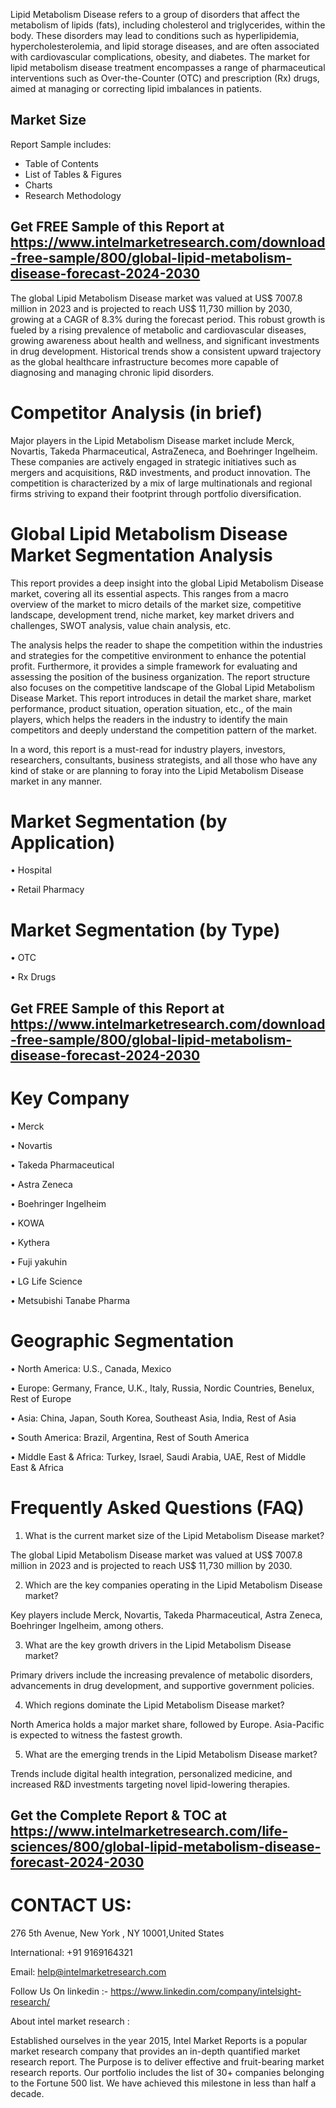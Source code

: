 
Lipid Metabolism Disease refers to a group of disorders that affect the metabolism of lipids (fats), including cholesterol and triglycerides, within the body. These disorders may lead to conditions such as hyperlipidemia, hypercholesterolemia, and lipid storage diseases, and are often associated with cardiovascular complications, obesity, and diabetes. The market for lipid metabolism disease treatment encompasses a range of pharmaceutical interventions such as Over-the-Counter (OTC) and prescription (Rx) drugs, aimed at managing or correcting lipid imbalances in patients.

Market Size
-
Report Sample includes:
- Table of Contents
- List of Tables & Figures
- Charts
- Research Methodology


Get FREE Sample of this Report at https://www.intelmarketresearch.com/download-free-sample/800/global-lipid-metabolism-disease-forecast-2024-2030
-

The global Lipid Metabolism Disease market was valued at US$ 7007.8 million in 2023 and is projected to reach US$ 11,730 million by 2030, growing at a CAGR of 8.3% during the forecast period. This robust growth is fueled by a rising prevalence of metabolic and cardiovascular diseases, growing awareness about health and wellness, and significant investments in drug development. Historical trends show a consistent upward trajectory as the global healthcare infrastructure becomes more capable of diagnosing and managing chronic lipid disorders.

 
Competitor Analysis (in brief)
=
Major players in the Lipid Metabolism Disease market include Merck, Novartis, Takeda Pharmaceutical, AstraZeneca, and Boehringer Ingelheim. These companies are actively engaged in strategic initiatives such as mergers and acquisitions, R&D investments, and product innovation. The competition is characterized by a mix of large multinationals and regional firms striving to expand their footprint through portfolio diversification.

Global Lipid Metabolism Disease Market Segmentation Analysis
=
This report provides a deep insight into the global Lipid Metabolism Disease market, covering all its essential aspects. This ranges from a macro overview of the market to micro details of the market size, competitive landscape, development trend, niche market, key market drivers and challenges, SWOT analysis, value chain analysis, etc.

The analysis helps the reader to shape the competition within the industries and strategies for the competitive environment to enhance the potential profit. Furthermore, it provides a simple framework for evaluating and assessing the position of the business organization. The report structure also focuses on the competitive landscape of the Global Lipid Metabolism Disease Market. This report introduces in detail the market share, market performance, product situation, operation situation, etc., of the main players, which helps the readers in the industry to identify the main competitors and deeply understand the competition pattern of the market.

In a word, this report is a must-read for industry players, investors, researchers, consultants, business strategists, and all those who have any kind of stake or are planning to foray into the Lipid Metabolism Disease market in any manner.

Market Segmentation (by Application)
=
•	Hospital

•	Retail Pharmacy

Market Segmentation (by Type)
=
•	OTC

•	Rx Drugs


Get FREE Sample of this Report at https://www.intelmarketresearch.com/download-free-sample/800/global-lipid-metabolism-disease-forecast-2024-2030
-

Key Company
=
•	Merck

•	Novartis

•	Takeda Pharmaceutical

•	Astra Zeneca

•	Boehringer Ingelheim

•	KOWA

•	Kythera


•	Fuji yakuhin

•	LG Life Science

•	Metsubishi Tanabe Pharma

Geographic Segmentation
=
•	North America: U.S., Canada, Mexico

•	Europe: Germany, France, U.K., Italy, Russia, Nordic Countries, Benelux, Rest of Europe

•	Asia: China, Japan, South Korea, Southeast Asia, India, Rest of Asia

•	South America: Brazil, Argentina, Rest of South America

•	Middle East & Africa: Turkey, Israel, Saudi Arabia, UAE, Rest of Middle East & Africa

Frequently Asked Questions (FAQ)
=
1. What is the current market size of the Lipid Metabolism Disease market?

The global Lipid Metabolism Disease market was valued at US$ 7007.8 million in 2023 and is projected to reach US$ 11,730 million by 2030.

2. Which are the key companies operating in the Lipid Metabolism Disease market?

Key players include Merck, Novartis, Takeda Pharmaceutical, Astra Zeneca, Boehringer Ingelheim, among others.

3. What are the key growth drivers in the Lipid Metabolism Disease market?

Primary drivers include the increasing prevalence of metabolic disorders, advancements in drug development, and supportive government policies.

4. Which regions dominate the Lipid Metabolism Disease market?

North America holds a major market share, followed by Europe. Asia-Pacific is expected to witness the fastest growth.

5. What are the emerging trends in the Lipid Metabolism Disease market?

Trends include digital health integration, personalized medicine, and increased R&D investments targeting novel lipid-lowering therapies.

Get the Complete Report & TOC at https://www.intelmarketresearch.com/life-sciences/800/global-lipid-metabolism-disease-forecast-2024-2030
-
CONTACT US:
=
276 5th Avenue, New York , NY 10001,United States


International: +91 9169164321

Email: help@intelmarketresearch.com

Follow Us On linkedin :- https://www.linkedin.com/company/intelsight-research/

About intel market research :

Established ourselves in the year 2015, Intel Market Reports is a popular market research company that provides an in-depth quantified market research report. The Purpose is to deliver effective and fruit-bearing market research reports. Our portfolio includes the list of 30+ companies belonging to the Fortune 500 list. We have achieved this milestone in less than half a decade.

